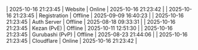 | 2025-10-16 21:23:45 | Website | Online | 2025-10-16 21:23:42 |
| 2025-10-16 21:23:45 | Registration | Offline | 2025-09-09 16:40:23 |
| 2025-10-16 21:23:45 | Auth Server | Offline | 2025-08-18 09:33:31 |
| 2025-10-16 21:23:45 | Kezan (PvE) | Offline | 2025-10-11 12:51:30 |
| 2025-10-16 21:23:45 | Gurubashi (PvP) | Offline | 2025-08-23 21:44:06 |
| 2025-10-16 21:23:45 | Cloudflare | Online | 2025-10-16 21:23:42 |
